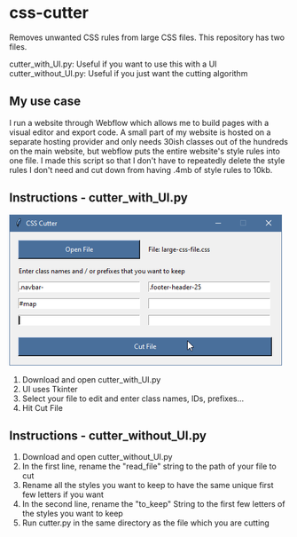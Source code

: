 # css-cutter
Removes unwanted CSS rules from large CSS files. This repository has two files.

cutter_with_UI.py: Useful if you want to use this with a UI <br>
cutter_without_UI.py: Useful if you just want the cutting algorithm

## My use case
I run a website through Webflow which allows me to build pages with a visual editor and export code. A small part of my website is hosted on a separate hosting provider and only needs 30ish classes out of the hundreds on the main website, but webflow puts the entire website's style rules into one file. I made this script so that I don't have to repeatedly delete the style rules I don't need and cut down from having .4mb of style rules to 10kb.

## Instructions - cutter_with_UI.py
![Example](https://github.com/Kameron2442/css-cutter/blob/master/UI.png)
1. Download and open cutter_with_UI.py
2. UI uses Tkinter
3. Select your file to edit and enter class names, IDs, prefixes...
4. Hit Cut File

## Instructions - cutter_without_UI.py
1. Download and open cutter_without_UI.py 
2. In the first line, rename the "read_file" string to the path of your file to cut
3. Rename all the styles you want to keep to have the same unique first few letters if you want
4. In the second line, rename the "to_keep" String to the first few letters of the styles you want to keep
5. Run cutter.py in the same directory as the file which you are cutting
